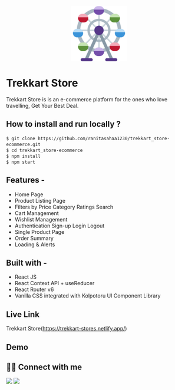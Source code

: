 <div align="center">
<img alt="trekkart store lgo" src="./public/favicon.ico" width="150px" height="150px" />
</div>

# Trekkart Store

Trekkart Store is is an e-commerce platform for the ones who love travelling, Get Your Best Deal.

## **How to install and run locally ?**

```
$ git clone https://github.com/ranitasahaa1230/trekkart_store-ecommerce.git
$ cd trekkart_store-ecommerce
$ npm install
$ npm start
```
## **Features -**

- Home Page
- Product Listing Page
- Filters by
Price
Category
Ratings
Search
- Cart Management
- Wishlist Management
- Authentication
Sign-up
Login
Logout
- Single Product Page
- Order Summary
- Loading & Alerts

## **Built with -**

- React JS
- React Context API + useReducer
- React Router v6
- Vanilla CSS integrated with Kolpotoru UI Component Library

## Live Link

Trekkart Store(https://trekkart-stores.netlify.app/)

## Demo


## 👩‍💻 Connect with me

<a href="https://twitter.com/Ifullofsunshine"><img src="https://img.shields.io/badge/Twitter-1DA1F2?style=for-the-badge&logo=twitter&logoColor=white"/></a>
<a href="https://www.linkedin.com/in/saharanitaa1230dreamer/"><img src="https://img.shields.io/badge/LinkedIn-0077B5?style=for-the-badge&logo=linkedin&logoColor=white"/></a>
